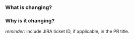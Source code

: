 ### What is changing?



### Why is it changing?



_reminder_: include JIRA ticket ID, if applicable, in the PR title.
